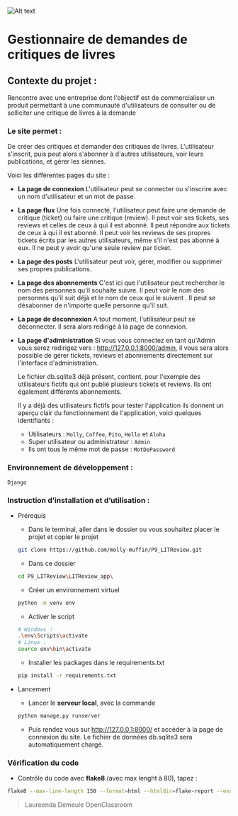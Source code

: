 ![Alt text](https://github.com/molly-muffin/P9_LITReview/blob/1999fd90339998c96009dd2a22ec897284fde6e0/LITReview_app/connexion/static/connexion/logo.png)

# Gestionnaire de demandes de critiques de livres

## Contexte du projet : 
Rencontre avec une entreprise dont l'objectif est de commercialiser un produit permettant à une communauté d'utilisateurs de consulter ou de solliciter une critique de livres à la demande


### Le site permet  :
De créer des critiques et demander des critiques de livres.
L'utilisateur s'inscrit, puis peut alors s'abonner à d'autres utilisateurs, voir leurs publications, et gérer les siennes.

Voici les différentes pages du site :

- **La page de connexion**
    L'utilisateur peut se connecter ou s'inscrire avec un nom d'utilisateur et un mot de passe.
- **La page flux**
    Une fois connecté, l'utilisateur peut faire une demande de critique (ticket) ou faire une critique (review).
    Il peut voir ses tickets, ses reviews et celles de ceux à qui il est abonné.
    Il peut répondre aux tickets de ceux à qui il est abonné.
    Il peut voir les reviews de ses propres tickets écrits par les autres utilisateurs, même s'il n'est pas abonné à eux.
    Il ne peut y avoir qu'une seule review par ticket.
- **La page des posts**
    L'utilisateur peut voir, gérer, modifier ou supprimer ses propres publications.
- **La page des abonnements**
    C'est ici que l'utilisateur peut rechercher le nom des personnes qu'il souhaite suivre.
    Il peut voir le nom des personnes qu'il suit déjà et le nom de ceux qui le suivent .
    Il peut se désabonner de n'importe quelle personne qu'il suit.
- **La page de deconnexion**
    A tout moment, l'utilisateur peut se déconnecter.
    Il sera alors redirigé à la page de connexion.
- **La page d'administration**
    Si vous vous connectez en tant qu'Admin vous serez redirigez vers : http://127.0.0.1:8000/admin, il vous sera alors possible de gérer tickets, reviews et abonnements directement sur l'interface d'administration.

    Le fichier db.sqlite3 déjà présent, contient, pour l'exemple des utilisateurs fictifs qui ont publié plusieurs tickets et reviews. Ils ont également différents abonnements.

    Il y a déjà des utilisateurs fictifs pour tester l'application ils donnent un aperçu clair du fonctionnement de l'application, voici quelques identifiants :
    - Utilisateurs : ``Molly``, ``Coffee``, ``Pito``, ``Hello`` et ``Aloha``
    - Super utilisateur ou administrateur : ``Admin``
    - Ils ont tous le même mot de passe : ``MotDePassword`` 


### Environnement de développement :
`Django`


### Instruction d’installation et d’utilisation :
- Prérequis
    - Dans le terminal, aller dans le dossier ou vous souhaitez placer le projet et copier le projet 
    ```bash
    git clone https://github.com/molly-muffin/P9_LITReview.git
    ```
    - Dans ce dossier
    ```bash
    cd P9_LITReview\LITReview_app\
    ```
    - Créer un environnement virtuel
    ```bash
    python -m venv env
    ```
    - Activer le script
    ```bash
    # Windows :
    .\env\Scripts\activate
    # Linux :
    source env\bin\activate
    ```
    - Installer les packages dans le requirements.txt
    ```bash
    pip install -r requirements.txt
    ```

- Lancement
    - Lancer le  **serveur local**, avec la commande
    ```bash
    python manage.py runserver
    ```
    - Puis rendez vous sur http://127.0.0.1:8000/ et accéder à la page de connexion du site. Le fichier de données db.sqlite3 sera automatiquement chargé.


### Vérification du code
- Contrôle du code avec **flake8** (avec max lenght à 80), tapez :
```bash
flake8 --max-line-length 150 --format=html --htmldir=flake-report --exclude=migrations
```


> Laureenda Demeule
> OpenClassroom

